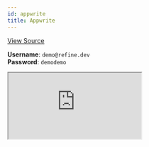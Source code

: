 ```yaml
---
id: appwrite
title: Appwrite
---
```


[View Source](https://github.com/pankod/refine/tree/master/examples/dataProvider/appwrite)

**Username**: `demo@refine.dev`  
**Password**: `demodemo`

<iframe src="https://codesandbox.io/embed/refine-appwrite-example-rn50m?autoresize=1&fontsize=14&hidenavigation=1&module=%2Fsrc%2FApp.tsx&theme=dark&view=preview"
     style={{width: "100%", height:"80vh", border: "0px", borderRadius: "8px", overflow:"hidden"}}
     title="refine-appwrite-example"
     allow="accelerometer; ambient-light-sensor; camera; encrypted-media; geolocation; gyroscope; hid; microphone; midi; payment; usb; vr; xr-spatial-tracking"
     sandbox="allow-forms allow-modals allow-popups allow-presentation allow-same-origin allow-scripts"
   ></iframe>
